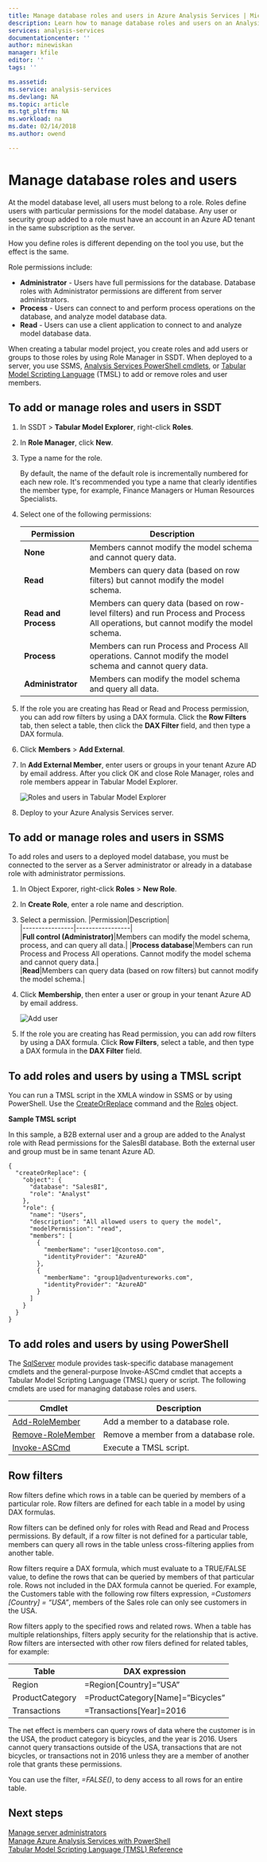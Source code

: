 ```yaml
---
title: Manage database roles and users in Azure Analysis Services | Microsoft Docs
description: Learn how to manage database roles and users on an Analysis Services server in Azure.
services: analysis-services
documentationcenter: ''
author: minewiskan
manager: kfile
editor: ''
tags: ''

ms.assetid: 
ms.service: analysis-services
ms.devlang: NA
ms.topic: article
ms.tgt_pltfrm: NA
ms.workload: na
ms.date: 02/14/2018
ms.author: owend

---
```

# Manage database roles and users

At the model database level, all users must belong to a role. Roles define users with particular permissions for the model database. Any user or security group added to a role must have an account in an Azure AD tenant in the same subscription as the server.

How you define roles is different depending on the tool you use, but the effect is the same.

Role permissions include:
*  **Administrator** - Users have full permissions for the database. Database roles with Administrator permissions are different from server administrators.
*  **Process** - Users can connect to and perform process operations on the database, and analyze model database data.
*  **Read** -  Users can use a client application to connect to and analyze model database data.

When creating a tabular model project, you create roles and add users or groups to those roles by using Role Manager in SSDT. When deployed to a server, you use SSMS, [Analysis Services PowerShell cmdlets](https://msdn.microsoft.com/library/hh758425.aspx), or [Tabular Model Scripting Language](https://msdn.microsoft.com/library/mt614797.aspx) (TMSL) to add or remove roles and user members.

## To add or manage roles and users in SSDT  
  
1.  In SSDT > **Tabular Model Explorer**, right-click **Roles**.  
  
2.  In **Role Manager**, click **New**.  
  
3.  Type a name for the role.  
  
     By default, the name of the default role is incrementally numbered for each new role. It's recommended you type a name that clearly identifies the member type, for example, Finance Managers or Human Resources Specialists.  
  
4.  Select one of the following permissions:  
  
    |Permission|Description|  
    |----------------|-----------------|  
    |**None**|Members cannot modify the model schema and cannot query data.|  
    |**Read**|Members can query data (based on row filters) but cannot modify the model schema.|  
    |**Read and Process**|Members can query data (based on row-level filters) and run Process and Process All operations, but cannot modify the model schema.|  
    |**Process**|Members can run Process and Process All operations. Cannot modify the model schema and cannot query data.|  
    |**Administrator**|Members can modify the model schema and query all data.|   
  
5.  If the role you are creating has Read or Read and Process permission, you can add row filters by using a DAX formula. Click the **Row Filters** tab, then select a table, then click the **DAX Filter** field, and then type a DAX formula.
  
6.  Click **Members** > **Add External**.  
  
8.  In **Add External Member**, enter users or groups in your tenant Azure AD by email address. After you click OK and close Role Manager, roles and role members appear in Tabular Model Explorer. 
 
     ![Roles and users in Tabular Model Explorer](./media/analysis-services-database-users/aas-roles-tmexplorer.png)

9. Deploy to your Azure Analysis Services server.


## To add or manage roles and users in SSMS
To add roles and users to a deployed model database, you must be connected to the server as a Server administrator or already in a database role with administrator permissions.

1. In Object Exporer, right-click **Roles** > **New Role**.

2. In **Create Role**, enter a role name and description.

3. Select a permission.
   |Permission|Description|  
   |----------------|-----------------|  
   |**Full control (Administrator)**|Members can modify the model schema, process, and can query all data.| 
   |**Process database**|Members can run Process and Process All operations. Cannot modify the model schema and cannot query data.|  
   |**Read**|Members can query data (based on row filters) but cannot modify the model schema.|  
  
4. Click **Membership**, then enter a user or group in your tenant Azure AD by email address.

     ![Add user](./media/analysis-services-database-users/aas-roles-adduser-ssms.png)

5. If the role you are creating has Read permission, you can add row filters by using a DAX formula. Click **Row Filters**, select a table, and then type a DAX formula in the **DAX Filter** field. 

## To add roles and users by using a TMSL script
You can run a TMSL script in the XMLA window in SSMS or by using PowerShell. Use the [CreateOrReplace](https://docs.microsoft.com/sql/analysis-services/tabular-models-scripting-language-commands/createorreplace-command-tmsl) command and the [Roles](https://docs.microsoft.com/sql/analysis-services/tabular-models-scripting-language-objects/roles-object-tmsl) object.

**Sample TMSL script**

In this sample, a B2B external user and a group are added to the Analyst role with Read permissions for the SalesBI database. Both the external user and group must be in same tenant Azure AD.

```
{
  "createOrReplace": {
    "object": {
      "database": "SalesBI",
      "role": "Analyst"
    },
    "role": {
      "name": "Users",
      "description": "All allowed users to query the model",
      "modelPermission": "read",
      "members": [
        {
          "memberName": "user1@contoso.com",
          "identityProvider": "AzureAD"
        },
        {
          "memberName": "group1@adventureworks.com",
          "identityProvider": "AzureAD"
        }
      ]
    }
  }
}
```

## To add roles and users by using PowerShell
The [SqlServer](https://msdn.microsoft.com/library/hh758425.aspx) module provides task-specific database management cmdlets and the general-purpose Invoke-ASCmd cmdlet that accepts a Tabular Model Scripting Language (TMSL) query or script. The following cmdlets are used for managing database roles and users.
  
|Cmdlet|Description|
|------------|-----------------| 
|[Add-RoleMember](https://msdn.microsoft.com/library/hh510167.aspx)|Add a member to a database role.| 
|[Remove-RoleMember](https://msdn.microsoft.com/library/hh510173.aspx)|Remove a member from a database role.|   
|[Invoke-ASCmd](https://msdn.microsoft.com/library/hh479579.aspx)|Execute a TMSL script.|

## Row filters  
Row filters define which rows in a table can be queried by members of a particular role. Row filters are defined for each table in a model by using DAX formulas.  
  
Row filters can be defined only for roles with Read and Read and Process permissions. By default, if a row filter is not defined for a particular table, members  can query all rows in the table unless cross-filtering applies from another table.
  
 Row filters require a DAX formula, which must evaluate to a TRUE/FALSE value, to define the rows that can be queried by members of that particular role. Rows not included in the DAX formula cannot be queried. For example, the Customers table with the following row filters expression, *=Customers [Country] = “USA”*, members of the Sales role can only see customers in the USA.  
  
Row filters apply to the specified rows and related rows. When a table has multiple relationships, filters apply security for the relationship that is active. Row filters are intersected with other row filers defined for related tables, for example:  
  
|Table|DAX expression|  
|-----------|--------------------|  
|Region|=Region[Country]=”USA”|  
|ProductCategory|=ProductCategory[Name]=”Bicycles”|  
|Transactions|=Transactions[Year]=2016|  
  
 The net effect is members can query rows of data where the customer is in the USA, the product category is bicycles, and the year is 2016. Users cannot query transactions outside of the USA, transactions that are not bicycles, or transactions not in 2016 unless they are a member of another role that grants these permissions.
  
 You can use the filter, *=FALSE()*, to deny access to all rows for an entire table.

## Next steps
  [Manage server administrators](analysis-services-server-admins.md)   
  [Manage Azure Analysis Services with PowerShell](analysis-services-powershell.md)  
  [Tabular Model Scripting Language (TMSL) Reference](https://docs.microsoft.com/sql/analysis-services/tabular-model-scripting-language-tmsl-reference)

